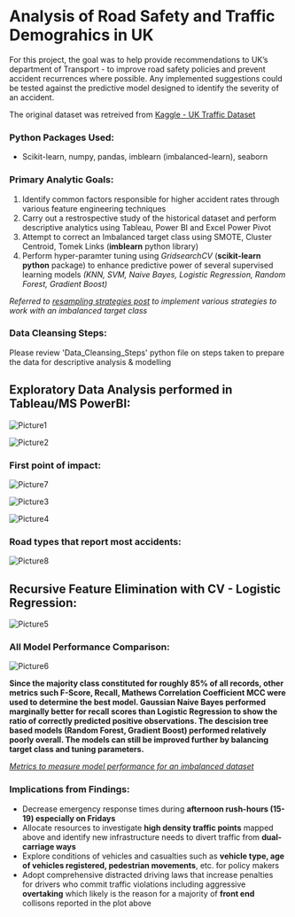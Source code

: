 # Analysis of Road Safety and Traffic Demograhics in UK

For this project, the goal was to help provide recommendations to UK’s department of Transport - to improve road safety policies and prevent accident recurrences where possible. Any implemented suggestions could be tested against the predictive model designed to identify the severity of an accident. 

The original dataset was retreived from [Kaggle - UK Traffic Dataset](https://www.kaggle.com/tsiaras/uk-road-safety-accidents-and-vehicles#Accident_Information.csv) 

### Python Packages Used:
* Scikit-learn, numpy, pandas, imblearn (imbalanced-learn), seaborn

### Primary Analytic Goals: 
1. Identify common factors responsible for higher accident rates through various feature engineering techniques
2. Carry out a restrospective study of the historical dataset and perform descriptive analytics using Tableau, Power BI and Excel Power Pivot
3. Attempt to correct an Imbalanced target class using SMOTE, Cluster Centroid, Tomek Links (**imblearn** python library)
4. Perform hyper-paramter tuning using *GridsearchCV* (**scikit-learn python** package) to enhance predictive power of several supervised learning models *(KNN, SVM, Naive Bayes, Logistic Regression, Random Forest, Gradient Boost)*

*Referred to [resampling strategies post](https://www.kaggle.com/rafjaa/resampling-strategies-for-imbalanced-datasets) to implement various strategies to work with an imbalanced target class*

### Data Cleansing Steps:
Please review 'Data_Cleansing_Steps' python file on steps taken to prepare the data for descriptive analysis & modelling 

## Exploratory Data Analysis performed in Tableau/MS PowerBI:
![Picture1](https://user-images.githubusercontent.com/15803839/64131244-6469fe80-cd95-11e9-96da-4b3ea0a98278.png)

![Picture2](https://user-images.githubusercontent.com/15803839/64131246-6764ef00-cd95-11e9-96a6-d323171a5bcc.png)

### First point of impact: 
![Picture7](https://user-images.githubusercontent.com/15803839/64131308-b874e300-cd95-11e9-8d63-5ac83dcf86f7.png)

![Picture3](https://user-images.githubusercontent.com/15803839/64131248-6a5fdf80-cd95-11e9-8194-0d01354566f9.png)

![Picture4](https://user-images.githubusercontent.com/15803839/64131249-6df36680-cd95-11e9-9d70-9815beead301.png)

### Road types that report most accidents: 
![Picture8](https://user-images.githubusercontent.com/15803839/64207763-466ecd80-ce6b-11e9-908c-c52b625919aa.png)

## Recursive Feature Elimination with CV - Logistic Regression:
![Picture5](https://user-images.githubusercontent.com/15803839/64131250-70ee5700-cd95-11e9-9c6f-912f40feefc7.png)

### All Model Performance Comparison:
![Picture6](https://user-images.githubusercontent.com/15803839/64131254-75b30b00-cd95-11e9-9187-b3c02627dfcd.png)

**Since the majority class constituted for roughly 85% of all records, other metrics such F-Score, Recall, Mathews Correlation Coefficient MCC were used to determine the best model. Gaussian Naive Bayes performed marginally better for recall scores than Logistic Regression to show the ratio of correctly predicted positive observations. The descision tree based models (Random Forest, Gradient Boost) performed relatively poorly overall. The models can still be improved further by balancing target class and tuning parameters.** 

*[Metrics to measure model performance for an imbalanced dataset](https://towardsdatascience.com/what-metrics-should-we-use-on-imbalanced-data-set-precision-recall-roc-e2e79252aeba)*

### Implications from Findings:
* Decrease emergency response times during **afternoon rush-hours (15-19) especially on Fridays**
* Allocate resources to investigate **high density traffic points** mapped above and identify new infrastructure needs to divert traffic from **dual-carriage ways**
* Explore conditions of vehicles and casualties such as **vehicle type, age of vehicles registered, pedestrian movements**, etc. for policy makers
* Adopt comprehensive distracted driving laws that increase penalties for drivers who commit traffic violations including aggressive **overtaking** which likely is the reason for a majority of **front end** collisons reported in the plot above 


